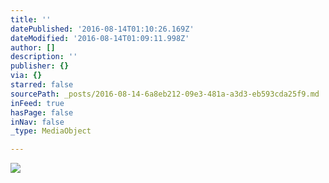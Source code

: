 ```yaml
---
title: ''
datePublished: '2016-08-14T01:10:26.169Z'
dateModified: '2016-08-14T01:09:11.998Z'
author: []
description: ''
publisher: {}
via: {}
starred: false
sourcePath: _posts/2016-08-14-6a8eb212-09e3-481a-a3d3-eb593cda25f9.md
inFeed: true
hasPage: false
inNav: false
_type: MediaObject

---
```

![](https://the-grid-user-content.s3-us-west-2.amazonaws.com/26e5a5ab-7041-4322-bcbb-eb76771e6cb5.jpg)